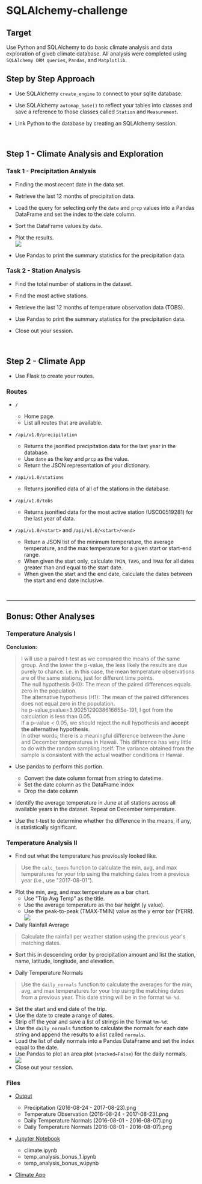 # SQLAlchemy-challenge

## Target
Use Python and SQLAlchemy to do basic climate analysis and data exploration of giveb climate database. All analysis were completed using `SQLAlchemy ORM queries`, `Pandas`, and `Matplotlib`.<br/>

## Step by Step Approach
* Use SQLAlchemy `create_engine` to connect to your sqlite database.<br/>

* Use SQLAlchemy `automap_base()` to reflect your tables into classes and save a reference to those classes called `Station` and `Measurement`.<br/>

* Link Python to the database by creating an SQLAlchemy session.<br/>
<br/>


## Step 1 - Climate Analysis and Exploration
### Task 1 - Precipitation Analysis

* Finding the most recent date in the data set.<br/>

* Retrieve the last 12 months of precipitation data.<br/>

* Load the query for selecting only the `date` and `prcp` values into a Pandas DataFrame and set the index to the date column.<br/>

* Sort the DataFrame values by `date`.<br/>

* Plot the results.<br/>
 <img src="https://github.com/Ash-Tao/sql-challenge/blob/main/EmployeeSQL/ERD_QuickDBD/ERD_QuickDBD-EmployeeSQL.png"><br/>

* Use Pandas to print the summary statistics for the precipitation data.<br/>

### Task 2 - Station Analysis

* Find the total number of stations in the dataset.<br/>

* Find the most active stations.<br/>

* Retrieve the last 12 months of temperature observation data (TOBS).<br/>

* Use Pandas to print the summary statistics for the precipitation data.<br/>

* Close out your session.<br/>
<br/>

## Step 2 - Climate App

* Use Flask to create your routes.<br/>

### Routes

* `/`<br/>
  * Home page.<br/>
  * List all routes that are available.<br/>

* `/api/v1.0/precipitation`<br/>
  * Returns the jsonified precipitation data for the last year in the database.<br/>
  * Use `date` as the key and `prcp` as the value.<br/>
  * Return the JSON representation of your dictionary.<br/>

* `/api/v1.0/stations`
  * Returns jsonified data of all of the stations in the database.<br/>

* `/api/v1.0/tobs`
  * Returns jsonified data for the most active station (USC00519281) for the last year of data.<br/>

* `/api/v1.0/<start>` and `/api/v1.0/<start>/<end>`<br/>
  * Return a JSON list of the minimum temperature, the average temperature, and the max temperature for a given start or start-end range.<br/>
  * When given the start only, calculate `TMIN`, `TAVG`, and `TMAX` for all dates greater than and equal to the start date.<br/>
  * When given the start and the end date, calculate the dates between the start and end date inclusive.<br/>
<br/>

- - -

## Bonus: Other Analyses

### Temperature Analysis I

__Conclusion:__<br/>
> I will use a paired t-test as we compared the means of the same group. And the lower the p-value, the less likely the results are due purely to chance. i.e. in this case, the mean temperature observations are of the same stations, just for different time points. <br/>
> The null hypothesis (H0): The mean of the paired differences equals zero in the population. <br/>
> The alternative hypothesis (H1): The mean of the paired differences does not equal zero in the population.<br/>
> he p-value,pvalue=3.9025129038616655e-191, I got from the calculation is less than 0.05.<br/>
> If a p-value < 0.05, we should reject the null hypothesis and __accept the alternative hypothesis__.<br/>
> In other words, there is a meaningful difference between the June and December temperatures in Hawaii. This difference has very little to do with the random sampling itself. The variance obtained from the sample is consistent with the actual weather conditions in Hawaii.<br/>
* Use pandas to perform this portion.<br/>
  * Convert the date column format from string to datetime.<br/>
  * Set the date column as the DataFrame index<br/>
  * Drop the date column<br/>

* Identify the average temperature in June at all stations across all available years in the dataset. Repeat on December temperature.<br/>

* Use the t-test to determine whether the difference in the means, if any, is statistically significant.<br/>

### Temperature Analysis II

* Find out what the temperature has previously looked like.<br/>
> Use the `calc_temps` function to calculate the min, avg, and max temperatures for your trip using the matching dates from a previous year (i.e., use "2017-08-01").<br/>
  * Plot the min, avg, and max temperature as a bar chart.<br/>
    * Use "Trip Avg Temp" as the title.<br/>
    * Use the average temperature as the bar height (y value).<br/>
    * Use the peak-to-peak (TMAX-TMIN) value as the y error bar (YERR).<br/>
    <img src="https://github.com/Ash-Tao/sql-challenge/blob/main/EmployeeSQL/ERD_QuickDBD/ERD_QuickDBD-EmployeeSQL.png"><br/>
* Daily Rainfall Average<br/>
> Calculate the rainfall per weather station using the previous year's matching dates.<br/>
  * Sort this in descending order by precipitation amount and list the station, name, latitude, longitude, and elevation.<br/>

* Daily Temperature Normals<br/>
> Use the `daily_normals` function to calculate the averages for the min, avg, and max temperatures for your trip using the matching dates from a previous year. This date string will be in the format `%m-%d`.<br/>
  * Set the start and end date of the trip.<br/>
  * Use the date to create a range of dates.<br/>
  * Strip off the year and save a list of strings in the format `%m-%d`.<br/>
  * Use the `daily_normals` function to calculate the normals for each date string and append the results to a list called `normals`.<br/>
* Load the list of daily normals into a Pandas DataFrame and set the index equal to the date.<br/>
* Use Pandas to plot an area plot (`stacked=False`) for the daily normals.<br/>
    <img src="https://github.com/Ash-Tao/sql-challenge/blob/main/EmployeeSQL/ERD_QuickDBD/ERD_QuickDBD-EmployeeSQL.png"><br/>
* Close out your session.<br/>

### Files
- [Output](https://github.com/Ash-Tao/sqlalchemy-challenge/tree/main/Output)<br/>
  - Precipitation (2016-08-24 - 2017-08-23).png<br/>
  - Temperature Observation (2016-08-24 - 2017-08-23).png<br/>
  - Daily Temperature Normals (2016-08-01 - 2016-08-07).png<br/>
  - Daily Temperature Normals (2016-08-01 - 2016-08-07).png<br/>

- [Jupyter Notebook](https://github.com/Ash-Tao/sqlalchemy-challenge/tree/main/Jupyter%20Notebook)<br/>
  - climate.ipynb<br/>
  - temp_analysis_bonus_1.ipynb<br/>
  - temp_analysis_bonus_w.ipynb<br/>
- [Climate App](https://github.com/Ash-Tao/sqlalchemy-challenge/blob/main/app.py)<br/>

